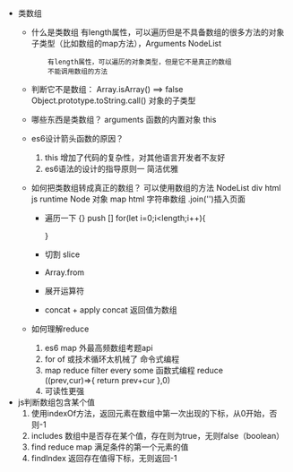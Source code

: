 - 类数组
  - 什么是类数组
        有length属性，可以遍历但是不具备数组的很多方法的对象子类型（比如数组的map方法），Arguments NodeList
        
            有length属性，可以遍历的对象类型，但是它不是真正的数组
            不能调用数组的方法
  - 判断它不是数组：
            Array.isArray() ==> false
            Object.prototype.toString.call()
            对象的子类型
  - 哪些东西是类数组？
       arguments  函数的内置对象  this
  - es6设计箭头函数的原因？
       1. this 增加了代码的复杂性，对其他语言开发者不友好
       2. es6语法的设计的指导原则一 简洁优雅
  - 如何把类数组转成真正的数组？
    可以使用数组的方法
    NodeList div  html  js  runtime  Node   对象
    map  html  字符串数组   .join('')插入页面
    - 遍历一下 {}  push []
        for(let i=0;i<length;i++){

        }
    - 切割 slice
    - Array.from
    - 展开运算符
    - concat + apply
       concat 返回值为数组
  - 如何理解reduce
    1. es6 map 外最高频数组考题api
    2. for of  或技术循环太机械了 命令式编程
    3. map reduce  filter every some  函数式编程
      reduce  
         ((prev,cur)=>{
            return prev+cur
         },0)
    4. 可读性更强
- js判断数组包含某个值
   1. 使用indexOf方法，返回元素在数组中第一次出现的下标，从0开始，否则-1
   2. includes 
      数组中是否存在某个值，存在则为true，无则false（boolean）
   3. find   reduce map
       满足条件的第一个元素的值
   4. findIndex
       返回存在值得下标，无则返回-1
   
    